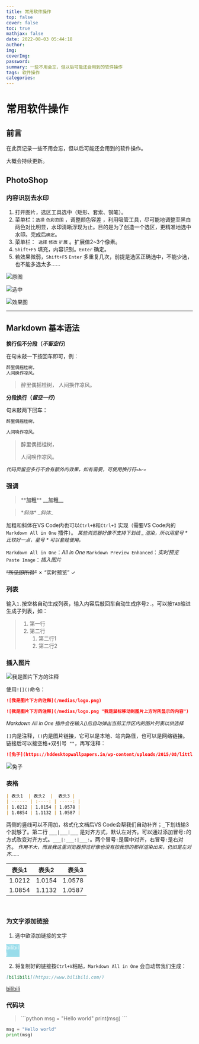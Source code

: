 ```yaml
---
title: 常用软件操作
top: false
cover: false
toc: true
mathjax: false
date: 2022-08-03 05:44:18
author:
img:
coverImg:
password:
summary: 一些不用会忘，但以后可能还会用到的软件操作
tags: 软件操作
categories:
---
```

# 常用软件操作
## 前言

在此页记录一些不用会忘，但以后可能还会用到的软件操作。

大概会持续更新。

## PhotoShop

### **内容识别去水印**

1. 打开图片，选区工具选中（矩形、套索、钢笔）。
2. 菜单栏：`选择` `色彩范围` ，调整颜色容差 ，利用吸管工具，尽可能地调整至黑白两色对比明显，水印清晰浮现为止。目的是为了创造一个选区，更精准地选中水印。完成后`确定`。
3. 菜单栏：` 选择` `修改` `扩展` 。扩展值2~3个像素。
4. `Shift+F5` 填充，内容识别。`Enter` 确定。
5. 若效果微弱，`Shift+F5` `Enter` 多重复几次，前提是选区正确选中，不能少选，也不能多选太多……
<!-- ![](/medias/images/posts/PS1.jpg) -->
![原图](https://s2.loli.net/2022/08/03/KR4f6uwVyUNsG1c.jpg)
<!-- ![](/medias/images/posts/PS2.jpg) -->
![选中](https://s2.loli.net/2022/08/03/lFim5bCvqfyoJzM.jpg)
<!-- ![](/medias/images/posts/PS3.jpg) -->
![效果图](https://s2.loli.net/2022/08/03/yiRFUmZotnJTSGM.jpg)

---

## Markdown 基本语法

**换行但不分段（*不留空行*）**

在句末敲一下按回车即可，例：

```markdown
醉里偶摇桂树， 
人间换作凉风。
```
>醉里偶摇桂树， 
>人间换作凉风。

**分段换行（*留空一行*）**

句末敲两下回车：
```markdown
醉里偶摇桂树，

人间唤作凉风。
```
>醉里偶摇桂树，
>
>人间唤作凉风。

<font size=2>_代码页留空多行不会有额外的效果，如有需要，可使用换行符`<br>`_</font>

### **强调**

>\*\***加粗**\**
>**\_\_加粗\_\_**

>\**斜体*\*
>_\_斜体_\_

加粗和斜体在VS Code内也可以`Ctrl+B`和`Ctrl+I` 实现（需要VS Code内的 `Markdown All in One` 插件）。
<font size=2>*某些浏览器好像不支持下划线 _ 渲染，所以用星号 \* 比较好一点，星号 \* 可以套娃使用。*</font>

`Markdown All in One`：*All in One*
`Markdown Preview Enhanced`：_实时预览_
`Paste Image`：_插入图片_

~~“所见即所得”~~    ✗
“实时预览”  ✓

### **列表**

输入`1.`按空格自动生成列表，输入内容后敲回车自动生成序号`2.`。可以按`TAB`缩进生成子列表，如：

>   1. 第一行
>   2. 第二行
>        1. 第二行1
>        2. 第二行2

### **插入图片**

![我是图片下方的注释](/medias/logo.png "我是鼠标移动到图片上方时所显示的内容")

使用`![]()`命令：
```markdown
![我是图片下方的注释](/medias/logo.png)

![我是图片下方的注释](/medias/logo.png "我是鼠标移动到图片上方时所显示的内容")
```
<font size=2>*Markdown All in One 插件会在输入()后自动弹出当前工作区内的图片列表以供选择*</font>

`[]`内是注释，`()`内是图片链接，它可以是本地、站内路径，也可以是网络链接。链接后可以接空格+双引号` ""`，再写注释：

```markdown
![兔子](https://hddesktopwallpapers.in/wp-content/uploads/2015/08/little-bunny-sweet-picture.jpg "Bunny")
```

![兔子](https://hddesktopwallpapers.in/wp-content/uploads/2015/08/little-bunny-sweet-picture.jpg "Bunny")


### **表格**
```markdown
| 表头1  | 表头2  |  表头3 |
| ------ | :----: | -----: |
| 1.0212 | 1.0154 | 1.0578 |
| 1.0854 | 1.1132 | 1.0587 |
```
两侧的竖线可以不用加，格式化文档后VS Code会帮我们自动补齐；`_`下划线输3个就够了。第二行 `___|___|___` 是对齐方式，默认左对齐。可以通过添加冒号`:`的方式改变对齐方式。`___|:___:|___:`。两个冒号`:`是居中对齐，右冒号`:`是右对齐。
<font size=2>*作用不大，而且我这里浏览器预览好像也没有按我想的那样渲染出来，仍旧是左对齐……*</font>

| 表头1  | 表头2  |  表头3 |
| ------ | :----: | -----: |
| 1.0212 | 1.0154 | 1.0578 |
| 1.0854 | 1.1132 | 1.0587 |

<br>

### **为文字添加链接**

1. 选中欲添加链接的文字
<div style="background-color:hsl(190,100%,40%,0.4);width:2.6em;color:hsl(255,100%,100%)">bilibili</div>

2. 将复制好的链接按`Ctrl+V`粘贴，`Markdown All in One` 会自动帮我们生成： 
```markdown
[bilibili](https://www.bilibili.com/)
```

[bilibili](https://www.bilibili.com/)

### **代码块**

>\```python
>msg = "Hello world"
>print(msg)
>\```

```python
msg = "Hello world"
print(msg)
```

